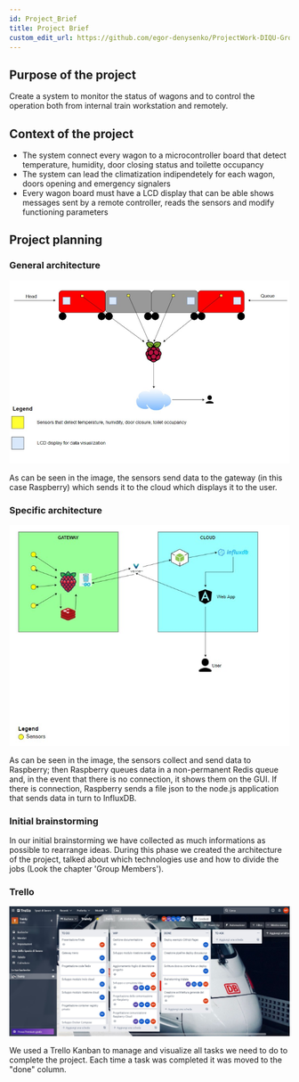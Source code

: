 ```yaml
---
id: Project_Brief
title: Project Brief
custom_edit_url: https://github.com/egor-denysenko/ProjectWork-DIQU-Group1-2022/docs/docs/Introduction/ProjectBrief.md
---
```


## Purpose of the project

Create a system to monitor the status of wagons and to control the operation both from internal train workstation and remotely.

## Context of the project

- The system connect every wagon to a microcontroller board that detect temperature, humidity, door closing status and toilette occupancy
- The system can lead the climatization indipendetely for each wagon, doors opening and emergency signalers
- Every wagon board must have a LCD display that can be able shows messages sent by a remote controller, reads the sensors and modify functioning parameters

## Project planning

### General architecture

![](../../static/img/GeneralArchitecture.jpg)

As can be seen in the image, the sensors send data to the gateway (in this case Raspberry) which sends it to the cloud which displays it to the user.

### Specific architecture

![](../../static/img/SpecificArchitecture.jpg)

As can be seen in the image, the sensors collect and send data to Raspberry; then Raspberry queues data in a non-permanent Redis queue and, in the event that there is no connection, it shows them on the GUI. If there is connection, Raspberry sends a file json to the node.js application that sends data in turn to InfluxDB.

### Initial brainstorming

In our initial brainstorming we have collected as much informations as possible to rearrange ideas.
During this phase we created the architecture of the project, talked about which technologies use and how to divide the jobs (Look the chapter 'Group Members').

### Trello

![](../../static/img/Trello.jpg)

We used a Trello Kanban to manage and visualize all tasks we need to do to complete the project. Each time a task was completed it was moved to the "done" column.
